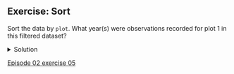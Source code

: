 ## Exercise: Sort

Sort the data by `plot`. What year(s) were observations recorded for plot 1 in this filtered dataset?

<details>
  <summary>
    Solution
  </summary>
  In the <code>plot</code> column, select <code>Sort... > numbers</code> and select <code>smallest first</code>. The years represented are between 1989 and 1995.
</details>
  
[Episode 02 exercise 05](Episode02_ex05.md)
